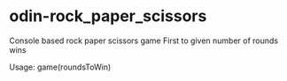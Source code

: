 # odin-rock_paper_scissors

Console based rock paper scissors game
First to given number of rounds wins

Usage: game(roundsToWin)
